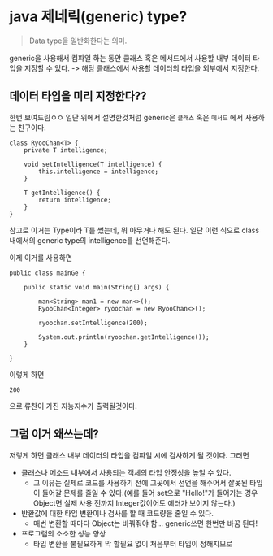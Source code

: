 # java 제네릭(generic) type?

> Data type을 일반화한다는 의미.

generic을 사용해서 컴파일 하는 동안 클래스 혹은 메서드에서 사용할 내부 데이터 타입을 지정할 수 있다.
-> 해당 클래스에서 사용할 데이터의 타입을 외부에서 지정한다.

## 데이터 타입을 미리 지정한다??

한번 보여드림ㅇㅇ
일단 위에서 설명한것처럼 generic은 `클래스` 혹은 `메서드` 에서 사용하는 친구이다.

```
class RyooChan<T> {
    private T intelligence;
    
    void setIntelligence(T intelligence) {
        this.intelligence = intelligence;
    }
    
    T getIntelligence() {
        return intelligence;
    }
}
```

참고로 이거는 Type이라 T를 썼는데, 뭐 아무거나 해도 된다.
일단 이런 식으로 class내에서의 generic type의 intelligence를 선언해준다.

이제 이거를 사용하면

```
public class mainGe {

	public static void main(String[] args) {
		
		man<String> man1 = new man<>();
        RyooChan<Integer> ryoochan = new RyooChan<>();
		
		ryoochan.setIntelligence(200);
		
		System.out.println(ryoochan.getIntelligence());
	}

}
```

이렇게 하면

```
200
```

으로 류찬이 가진 지능지수가 출력될것이다.

## 그럼 이거 왜쓰는데?

저렇게 하면 클래스 내부 데이터의 타입을 컴파일 시에 검사하게 될 것이다.
그러면

* 클래스나 메소드 내부에서 사용되는 객체의 타입 안정성을 높일 수 있다.
    * 그 이유는 실제로 코드를 사용하기 전에 그곳에서 선언을 해주어서 잘못된 타입이 들어갈 문제를 줄일 수 있다.(예를 들어 set으로 "Hello!"가 들어가는 경우 Object면 실제 사용 전까지 Integer값이어도 에러가 보이지 않는다.)
* 반환값에 대한 타입 변환이나 검사를 할 때 코드량을 줄일 수 있다.
    * 매번 변환할 때마다 Object는 바꿔줘야 함... generic쓰면 한번만 바꿈 된다!
* 프로그램의 소소한 성능 향상
    * 타입 변환을 불필요하게 막 할필요 없이 처음부터 타입이 정해지므로
